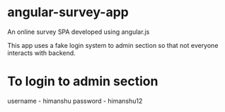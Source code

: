 # angular-survey-app
An online survey SPA developed using angular.js 

This app uses a fake login system to admin section so that not everyone interacts with backend.

# To login to admin section
username - himanshu
password - himanshu12
